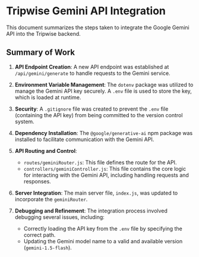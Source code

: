 # Tripwise Gemini API Integration

This document summarizes the steps taken to integrate the Google Gemini API into the Tripwise backend.

## Summary of Work

1.  **API Endpoint Creation**: A new API endpoint was established at `/api/gemini/generate` to handle requests to the Gemini service.

2.  **Environment Variable Management**: The `dotenv` package was utilized to manage the Gemini API key securely. A `.env` file is used to store the key, which is loaded at runtime.

3.  **Security**: A `.gitignore` file was created to prevent the `.env` file (containing the API key) from being committed to the version control system.

4.  **Dependency Installation**: The `@google/generative-ai` npm package was installed to facilitate communication with the Gemini API.

5.  **API Routing and Control**:
    *   `routes/geminiRouter.js`: This file defines the route for the API.
    *   `controllers/geminiController.js`: This file contains the core logic for interacting with the Gemini API, including handling requests and responses.

6.  **Server Integration**: The main server file, `index.js`, was updated to incorporate the `geminiRouter`.

7.  **Debugging and Refinement**: The integration process involved debugging several issues, including:
    *   Correctly loading the API key from the `.env` file by specifying the correct path.
    *   Updating the Gemini model name to a valid and available version (`gemini-1.5-flash`).
